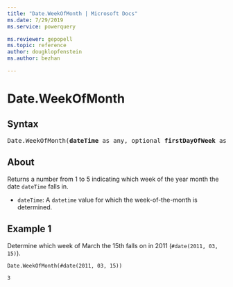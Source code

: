 ```yaml
---
title: "Date.WeekOfMonth | Microsoft Docs"
ms.date: 7/29/2019
ms.service: powerquery

ms.reviewer: gepopell
ms.topic: reference
author: dougklopfenstein
ms.author: bezhan

---
```

# Date.WeekOfMonth

## Syntax

<pre>
Date.WeekOfMonth(<b>dateTime</b> as any, optional <b>firstDayOfWeek</b> as nullable number) as nullable number  
</pre>
  
## About  
Returns a number from 1 to 5 indicating which week of the year month the date `dateTime` falls in. <ul> <li><code>dateTime</code>: A <code>datetime</code> value for which the week-of-the-month is determined.</li> </ul>

## Example 1
Determine which week of March the 15th falls on in 2011 (`#date(2011, 03, 15)`).

```powerquery-m
Date.WeekOfMonth(#date(2011, 03, 15))
```

`3`
